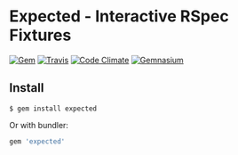 Expected - Interactive RSpec Fixtures
==================================================

[![Gem](https://img.shields.io/gem/v/expected.svg?style=flat-square)](https://rubygems.org/gems/expected)
[![Travis](https://img.shields.io/travis/DannyBen/expected.svg?style=flat-square)](https://travis-ci.org/DannyBen/expected)
[![Code Climate](https://img.shields.io/codeclimate/github/DannyBen/expected.svg?style=flat-square)](https://codeclimate.com/github/DannyBen/expected)
[![Gemnasium](https://img.shields.io/gemnasium/DannyBen/expected.svg?style=flat-square)](https://gemnasium.com/DannyBen/expected)


Install
--------------------------------------------------

```
$ gem install expected
```

Or with bundler:

```ruby
gem 'expected'
```


